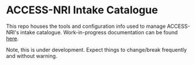 # ACCESS-NRI Intake Catalogue

This repo houses the tools and configuration info used to manage ACCESS-NRI's intake catalogue. Work-in-progress documentation can be found [here](https://access-nri-catalog.readthedocs.io/en/latest/).

Note, this is under development. Expect things to change/break frequently and without warning.
